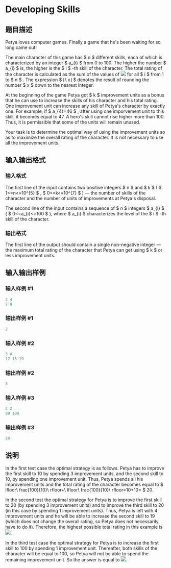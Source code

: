 # Developing Skills

## 题目描述

Petya loves computer games. Finally a game that he's been waiting for so long came out!

The main character of this game has $ n $ different skills, each of which is characterized by an integer $ a_{i} $ from 0 to 100. The higher the number $ a_{i} $ is, the higher is the $ i $ -th skill of the character. The total rating of the character is calculated as the sum of the values ​​of ![](https://cdn.luogu.com.cn/upload/vjudge_pic/CF581C/0030e094b03c4a65f32849b94cd39e29e50a34c4.png) for all $ i $ from 1 to $ n $ . The expression $ ⌊\ x⌋ $ denotes the result of rounding the number $ x $ down to the nearest integer.

At the beginning of the game Petya got $ k $ improvement units as a bonus that he can use to increase the skills of his character and his total rating. One improvement unit can increase any skill of Petya's character by exactly one. For example, if $ a_{4}=46 $ , after using one imporvement unit to this skill, it becomes equal to 47. A hero's skill cannot rise higher more than 100. Thus, it is permissible that some of the units will remain unused.

Your task is to determine the optimal way of using the improvement units so as to maximize the overall rating of the character. It is not necessary to use all the improvement units.

## 输入输出格式

### 输入格式

The first line of the input contains two positive integers $ n $ and $ k $ ( $ 1<=n<=10^{5} $ , $ 0<=k<=10^{7} $ ) — the number of skills of the character and the number of units of improvements at Petya's disposal.

The second line of the input contains a sequence of $ n $ integers $ a_{i} $ ( $ 0<=a_{i}<=100 $ ), where $ a_{i} $ characterizes the level of the $ i $ -th skill of the character.

### 输出格式

The first line of the output should contain a single non-negative integer — the maximum total rating of the character that Petya can get using $ k $ or less improvement units.

## 输入输出样例

### 输入样例 #1

```cpp
2 4
7 9

```
### 输出样例 #1

```cpp
2

```
### 输入样例 #2

```cpp
3 8
17 15 19

```
### 输出样例 #2

```cpp
5

```
### 输入样例 #3

```cpp
2 2
99 100

```
### 输出样例 #3

```cpp
20

```
## 说明

In the first test case the optimal strategy is as follows. Petya has to improve the first skill to 10 by spending 3 improvement units, and the second skill to 10, by spending one improvement unit. Thus, Petya spends all his improvement units and the total rating of the character becomes equal to $ lfloor\ frac{100}{10}\ rfloor+\ lfloor\ frac{100}{10}\ rfloor=10+10= $ 20.

In the second test the optimal strategy for Petya is to improve the first skill to 20 (by spending 3 improvement units) and to improve the third skill to 20 (in this case by spending 1 improvement units). Thus, Petya is left with 4 improvement units and he will be able to increase the second skill to 19 (which does not change the overall rating, so Petya does not necessarily have to do it). Therefore, the highest possible total rating in this example is ![](https://cdn.luogu.com.cn/upload/vjudge_pic/CF581C/7202b838fce6f62f0b338a847d803e838dc93699.png).

In the third test case the optimal strategy for Petya is to increase the first skill to 100 by spending 1 improvement unit. Thereafter, both skills of the character will be equal to 100, so Petya will not be able to spend the remaining improvement unit. So the answer is equal to ![](https://cdn.luogu.com.cn/upload/vjudge_pic/CF581C/e6d4ec9f6074001197105c7ef246f3a47846d209.png).

